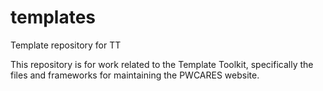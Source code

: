 # templates
Template repository for TT

This repository is for work related to the Template Toolkit, specifically the files and frameworks for maintaining the PWCARES website.
